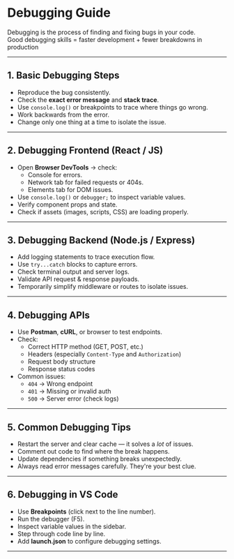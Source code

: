 # Debugging Guide

Debugging is the process of finding and fixing bugs in your code.  
Good debugging skills = faster development + fewer breakdowns in production

---

## 1. Basic Debugging Steps

- Reproduce the bug consistently.
- Check the **exact error message** and **stack trace**.
- Use `console.log()` or breakpoints to trace where things go wrong.
- Work backwards from the error.
- Change only one thing at a time to isolate the issue.

---

## 2. Debugging Frontend (React / JS)

- Open **Browser DevTools** → check:
  - Console for errors.
  - Network tab for failed requests or 404s.
  - Elements tab for DOM issues.
- Use `console.log()` or `debugger;` to inspect variable values.
- Verify component props and state.
- Check if assets (images, scripts, CSS) are loading properly.

---

## 3. Debugging Backend (Node.js / Express)

- Add logging statements to trace execution flow.
- Use `try...catch` blocks to capture errors.
- Check terminal output and server logs.
- Validate API request & response payloads.
- Temporarily simplify middleware or routes to isolate issues.

---

## 4. Debugging APIs

- Use **Postman**, **cURL**, or browser to test endpoints.
- Check:
  - Correct HTTP method (GET, POST, etc.)
  - Headers (especially `Content-Type` and `Authorization`)
  - Request body structure
  - Response status codes
- Common issues:
  - `404` → Wrong endpoint
  - `401` → Missing or invalid auth
  - `500` → Server error (check logs)

---

## 5. Common Debugging Tips

- Restart the server and clear cache — it solves a _lot_ of issues.
- Comment out code to find where the break happens.
- Update dependencies if something breaks unexpectedly.
- Always read error messages carefully. They're your best clue.

---

## 6. Debugging in VS Code

- Use **Breakpoints** (click next to the line number).
- Run the debugger (F5).
- Inspect variable values in the sidebar.
- Step through code line by line.
- Add **launch.json** to configure debugging settings.

---

